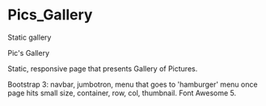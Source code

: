 # Pics_Gallery
Static gallery

Pic's Gallery


Static, responsive page that presents Gallery of Pictures.

Bootstrap 3: navbar, jumbotron, menu that goes to 'hamburger' menu once page hits small size, container, row, col, thumbnail.
Font Awesome 5.
